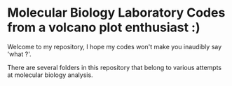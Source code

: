 # Molecular Biology Laboratory Codes from a volcano plot enthusiast :) 

Welcome to my repository, I hope my codes won't make you inaudibly say 'what ?'.

There are several folders in this repository that belong to various attempts at molecular biology analysis.

